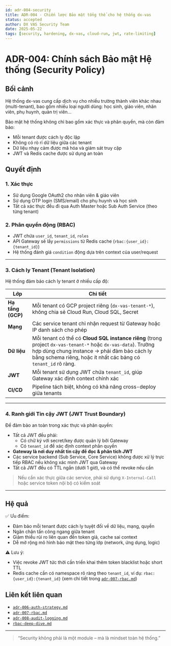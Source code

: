 ```yaml
---
id: adr-004-security
title: ADR-004 - Chiến lược Bảo mật tổng thể cho hệ thống dx-vas
status: accepted
author: DX VAS Security Team
date: 2025-05-22
tags: [security, hardening, dx-vas, cloud-run, jwt, rate-limiting]
---
```


# ADR-004: Chính sách Bảo mật Hệ thống (Security Policy)

## Bối cảnh

Hệ thống dx-vas cung cấp dịch vụ cho nhiều trường thành viên khác nhau (multi-tenant), bao gồm nhiều loại người dùng: học sinh, giáo viên, nhân viên, phụ huynh, quản trị viên...

Bảo mật hệ thống không chỉ bao gồm xác thực và phân quyền, mà còn đảm bảo:

- Mỗi tenant được cách ly độc lập
- Không có rò rỉ dữ liệu giữa các tenant
- Dữ liệu nhạy cảm được mã hóa và giám sát truy cập
- JWT và Redis cache được sử dụng an toàn

## Quyết định

### 1. Xác thực

- Sử dụng Google OAuth2 cho nhân viên & giáo viên
- Sử dụng OTP login (SMS/email) cho phụ huynh và học sinh
- Tất cả xác thực đều đi qua Auth Master hoặc Sub Auth Service (theo từng tenant)

### 2. Phân quyền động (RBAC)

- JWT chứa `user_id`, `tenant_id`, `roles`
- API Gateway sẽ lấy `permissions` từ Redis cache (`rbac:{user_id}:{tenant_id}`)
- Hệ thống đánh giá `condition` động dựa trên context của user/request

---

### 3. Cách ly Tenant (Tenant Isolation)

Hệ thống đảm bảo cách ly tenant ở nhiều cấp độ:

| Lớp | Chi tiết |
|-----|----------|
| **Hạ tầng (GCP)** | Mỗi tenant có GCP project riêng (`dx-vas-tenant-*`), không chia sẻ Cloud Run, Cloud SQL, Secret |
| **Mạng** | Các service tenant chỉ nhận request từ Gateway hoặc IP danh sách cho phép |
| **Dữ liệu** | Mỗi tenant có thể có **Cloud SQL instance riêng** (trong project `dx-vas-tenant-*` hoặc `dx-vas-data`). Trường hợp dùng chung instance → phải đảm bảo cách ly bằng schema riêng, hoặc ít nhất các bảng có `tenant_id` rõ ràng. |
| **JWT** | Mỗi tenant sử dụng JWT chứa `tenant_id`, giúp Gateway xác định context chính xác |
| **CI/CD** | Pipeline tách biệt, không có khả năng cross-deploy giữa tenants |

---

### 4. Ranh giới Tin cậy JWT (JWT Trust Boundary)

Để đảm bảo an toàn trong xác thực và phân quyền:

- Tất cả JWT đều phải:
  - Có chữ ký với secret/key được quản lý bởi Gateway
  - Có `tenant_id` để xác định context phân quyền
- **Gateway là nơi duy nhất tin cậy để đọc & phân tích JWT**
- Các service backend (Sub Service, Core Service) không được xử lý trực tiếp RBAC nếu không xác minh JWT qua Gateway
- Tất cả JWT đều có TTL ngắn (dưới 1 giờ), và có thể revoke nếu cần

> Nếu cần xác thực giữa các service, phải sử dụng `X-Internal-Call` hoặc service token nội bộ có kiểm soát

---

## Hệ quả

✅ Ưu điểm:

- Đảm bảo mỗi tenant được cách ly tuyệt đối về dữ liệu, mạng, quyền
- Ngăn chặn tấn công ngang giữa tenant
- Giảm thiểu rủi ro liên quan đến token giả, cache sai context
- Dễ mở rộng mô hình bảo mật theo từng lớp (network, ứng dụng, logic)

⚠️ Lưu ý:

- Việc revoke JWT tức thời cần triển khai thêm token blacklist hoặc short TTL
- Redis cache cần có namespace rõ ràng theo `tenant_id`, ví dụ: `rbac:{user_id}:{tenant_id}` (xem chi tiết trong [`adr-007-rbac.md`](./adr-007-rbac.md))

## Liên kết liên quan

- [`adr-006-auth-strategy.md`](./adr-006-auth-strategy.md)
- [`adr-007-rbac.md`](./adr-007-rbac.md)
- [`adr-008-audit-logging.md`](./adr-008-audit-logging.md)
- [`rbac-deep-dive.md`](../architecture/rbac-deep-dive.md)

---
> “Security không phải là một module – mà là mindset toàn hệ thống.”
